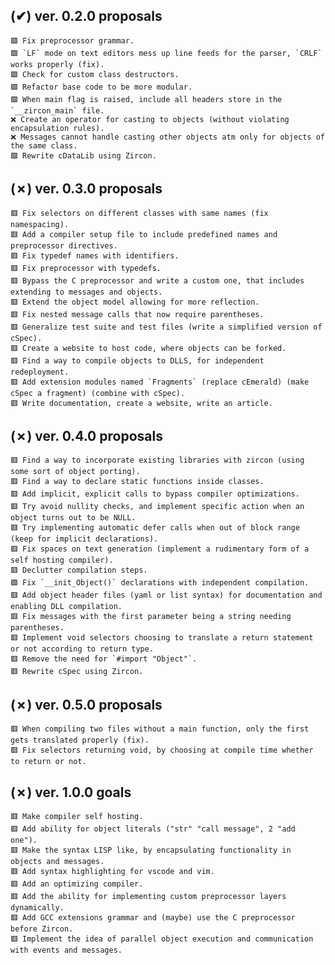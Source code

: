 ## (✔) ver. 0.2.0 proposals
    🟩 Fix preprocessor grammar.
    🟩 `LF` mode on text editors mess up line feeds for the parser, `CRLF` works properly (fix).
    🟩 Check for custom class destructors.
    🟩 Refactor base code to be more modular.
    🟩 When main flag is raised, include all headers store in the `__zircon_main` file.
    ❌ Create an operator for casting to objects (without violating encapsulation rules).
    ❌ Messages cannot handle casting other objects atm only for objects of the same class.
    🟩 Rewrite cDataLib using Zircon.

## (✗) ver. 0.3.0 proposals
    🟥 Fix selectors on different classes with same names (fix namespacing).
    🟥 Add a compiler setup file to include predefined names and preprocessor directives.
    🟥 Fix typedef names with identifiers.
    🟥 Fix preprocessor with typedefs.
    🟥 Bypass the C preprocessor and write a custom one, that includes extending to messages and objects.
    🟥 Extend the object model allowing for more reflection.
    🟥 Fix nested message calls that now require parentheses.
    🟥 Generalize test suite and test files (write a simplified version of cSpec).
    🟥 Create a website to host code, where objects can be forked.
    🟥 Find a way to compile objects to DLLS, for independent redeployment.
    🟥 Add extension modules named `Fragments` (replace cEmerald) (make cSpec a fragment) (combine with cSpec).
    🟥 Write documentation, create a website, write an article.

## (✗) ver. 0.4.0 proposals
    🟥 Find a way to incorporate existing libraries with zircon (using some sort of object porting).
    🟥 Find a way to declare static functions inside classes.
    🟥 Add implicit, explicit calls to bypass compiler optimizations.
    🟥 Try avoid nullity checks, and implement specific action when an object turns out to be NULL.
    🟥 Try implementing automatic defer calls when out of block range (keep for implicit declarations).
    🟥 Fix spaces on text generation (implement a rudimentary form of a self hosting compiler).
    🟥 Declutter compilation steps.
    🟩 Fix `__init_Object()` declarations with independent compilation.
    🟥 Add object header files (yaml or list syntax) for documentation and enabling DLL compilation.
    🟥 Fix messages with the first parameter being a string needing parentheses.
    🟥 Implement void selectors choosing to translate a return statement or not according to return type.
    🟥 Remove the need for `#import "Object"`.
    🟥 Rewrite cSpec using Zircon.

## (✗) ver. 0.5.0 proposals
    🟥 When compiling two files without a main function, only the first gets translated properly (fix).
    🟥 Fix selectors returning void, by choosing at compile time whether to return or not.

## (✗) ver. 1.0.0 goals
    🟥 Make compiler self hosting.
    🟥 Add ability for object literals ("str" "call message", 2 "add one").
    🟥 Make the syntax LISP like, by encapsulating functionality in objects and messages.
    🟥 Add syntax highlighting for vscode and vim.
    🟥 Add an optimizing compiler.
    🟥 Add the ability for implementing custom preprocessor layers dynamically.
    🟥 Add GCC extensions grammar and (maybe) use the C preprocessor before Zircon.
    🟥 Implement the idea of parallel object execution and communication with events and messages.
